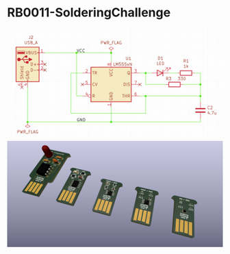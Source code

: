 # RB0011-SolderingChallenge

<div align="center">
    <div class="container">
        <div class="col--1">
            <a href="roboSvit/">
                <img src="schema.png">
            </a>
        </div>
        <div class="col--1">
            <a href="roboSvit/">
                <img src="solderingChallenge.png">
            </a>
        </div>
    </div>
</div>